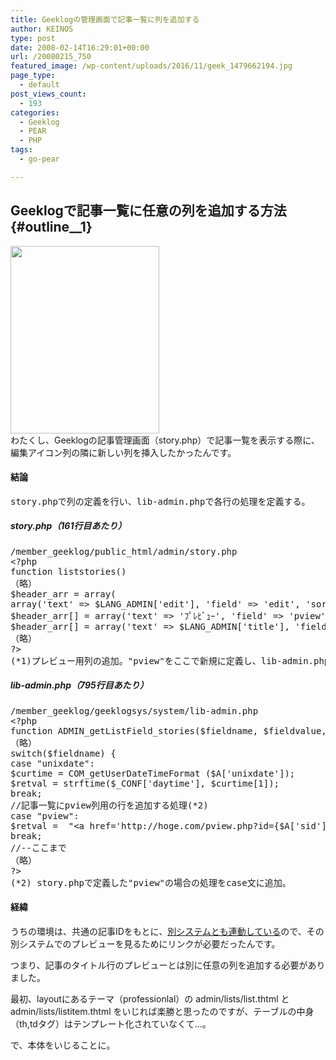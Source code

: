 ```yaml
---
title: Geeklogの管理画面で記事一覧に列を追加する
author: KEINOS
type: post
date: 2008-02-14T16:29:01+00:00
url: /20080215_750
featured_image: /wp-content/uploads/2016/11/geek_1479662194.jpg
page_type:
  - default
post_views_count:
  - 193
categories:
  - Geeklog
  - PEAR
  - PHP
tags:
  - go-pear

---
```

## Geeklogで記事一覧に任意の列を追加する方法 {#outline__1}

<div class="section">
  <a href="https://pixabay.com/users/julianapimenta/"><img class="alignright size-medium wp-image-1263" src="https://blog.keinos.com/wordpress/wp-content/uploads/2016/11/geek_1479662362-238x300.jpg" alt="" width="238" height="300" /></a><br /> わたくし、Geeklogの記事管理画面（story.php）で記事一覧を表示する際に、編集アイコン列の隣に新しい列を挿入したかったんです。</p> 
  
  <h4 id="outline__1_0_1">
    結論
  </h4>
  
  <pre>story.phpで列の定義を行い、lib-admin.phpで各行の処理を定義する。</pre>
  
  <h5 id="outline__1_0_1_1">
    story.php（161行目あたり）
  </h5>
  
  <pre class="syntax-highlight">/member_geeklog/public_html/admin/story.php
<span class="synSpecial">&lt;?php</span>
<span class="synPreProc">function</span> liststories<span class="synSpecial">()</span>
（略）
<span class="synStatement">$</span><span class="synIdentifier">header_arr</span> <span class="synStatement">=</span> <span class="synType">array</span><span class="synSpecial">(</span>
<span class="synType">array</span><span class="synSpecial">(</span>'<span class="synConstant">text</span>' <span class="synStatement">=&gt;</span> <span class="synStatement">$</span><span class="synIdentifier">LANG_ADMIN</span><span class="synSpecial">[</span>'<span class="synConstant">edit</span>'<span class="synSpecial">]</span>, '<span class="synConstant">field</span>' <span class="synStatement">=&gt;</span> '<span class="synConstant">edit</span>', '<span class="synConstant">sort</span>' <span class="synStatement">=&gt;</span> <span class="synConstant">false</span><span class="synSpecial">))</span>;
<span class="synStatement">$</span><span class="synIdentifier">header_arr</span><span class="synSpecial">[]</span> <span class="synStatement">=</span> <span class="synType">array</span><span class="synSpecial">(</span>'<span class="synConstant">text</span>' <span class="synStatement">=&gt;</span> '<span class="synConstant">ﾌﾟﾚﾋﾞｭｰ</span>', '<span class="synConstant">field</span>' <span class="synStatement">=&gt;</span> '<span class="synConstant">pview</span>', '<span class="synConstant">sort</span>' <span class="synStatement">=&gt;</span> <span class="synConstant">false</span><span class="synSpecial">)</span>; <span class="synComment">//(*1)</span>
<span class="synStatement">$</span><span class="synIdentifier">header_arr</span><span class="synSpecial">[]</span> <span class="synStatement">=</span> <span class="synType">array</span><span class="synSpecial">(</span>'<span class="synConstant">text</span>' <span class="synStatement">=&gt;</span> <span class="synStatement">$</span><span class="synIdentifier">LANG_ADMIN</span><span class="synSpecial">[</span>'<span class="synConstant">title</span>'<span class="synSpecial">]</span>, '<span class="synConstant">field</span>' <span class="synStatement">=&gt;</span> '<span class="synConstant">title</span>', '<span class="synConstant">sort</span>' <span class="synStatement">=&gt;</span> <span class="synConstant">true</span><span class="synSpecial">)</span>;
（略）
<span class="synSpecial">?&gt;</span>
(*1)プレビュー用列の追加。"pview"をここで新規に定義し、lib-admin.php で各行の処理を定義する。
</pre>
  
  <h5 id="outline__1_0_1_2">
    lib-admin.php（795行目あたり）
  </h5>
  
  <pre class="syntax-highlight">/member_geeklog/geeklogsys/system/lib-admin.php
<span class="synSpecial">&lt;?php</span>
<span class="synPreProc">function</span> ADMIN_getListField_stories<span class="synSpecial">(</span><span class="synStatement">$</span><span class="synIdentifier">fieldname</span>, <span class="synStatement">$</span><span class="synIdentifier">fieldvalue</span>, <span class="synStatement">$</span><span class="synIdentifier">A</span>, <span class="synStatement">$</span><span class="synIdentifier">icon_arr</span><span class="synSpecial">)</span>
（略）
<span class="synStatement">switch</span><span class="synSpecial">(</span><span class="synStatement">$</span><span class="synIdentifier">fieldname</span><span class="synSpecial">)</span> <span class="synSpecial">{</span>
<span class="synStatement">case</span> "<span class="synConstant">unixdate</span>"<span class="synStatement">:</span>
<span class="synStatement">$</span><span class="synIdentifier">curtime</span> <span class="synStatement">=</span> COM_getUserDateTimeFormat <span class="synSpecial">(</span><span class="synStatement">$</span><span class="synIdentifier">A</span><span class="synSpecial">[</span>'<span class="synConstant">unixdate</span>'<span class="synSpecial">])</span>;
<span class="synStatement">$</span><span class="synIdentifier">retval</span> <span class="synStatement">=</span> <span class="synIdentifier">strftime</span><span class="synSpecial">(</span><span class="synStatement">$</span><span class="synIdentifier">_CONF</span><span class="synSpecial">[</span>'<span class="synConstant">daytime</span>'<span class="synSpecial">]</span>, <span class="synStatement">$</span><span class="synIdentifier">curtime</span><span class="synSpecial">[</span><span class="synConstant">1</span><span class="synSpecial">])</span>;
<span class="synStatement">break</span>;
<span class="synComment">//記事一覧にpview列用の行を追加する処理(*2)</span>
<span class="synStatement">case</span> "<span class="synConstant">pview</span>"<span class="synStatement">:</span>
<span class="synStatement">$</span><span class="synIdentifier">retval</span> <span class="synStatement">=</span>  "<span class="synConstant">&lt;a href='http://hoge.com/pview.php?id=</span><span class="synSpecial">{</span><span class="synStatement">$</span><span class="synIdentifier">A</span><span class="synSpecial">[</span>'<span class="synConstant">sid</span>'<span class="synSpecial">]}</span><span class="synConstant">'&gt;LINK&lt;/a&gt;</span>";
<span class="synStatement">break</span>;
<span class="synComment">//--ここまで</span>
（略）
<span class="synSpecial">?&gt;</span>
(*2) story.phpで定義した"pview"の場合の処理をcase文に追加。
</pre>
  
  <h4 id="outline__1_0_2">
    経緯
  </h4>
  
  <p>
    うちの環境は、共通の記事IDをもとに、<a href="http://d.hatena.ne.jp/KEINOS/20080216">別システムとも連動している</a>ので、その別システムでのプレビューを見るためにリンクが必要だったんです。
  </p>
  
  <p>
    つまり、記事のタイトル行のプレビューとは別に任意の列を追加する必要がありました。
  </p>
  
  <p>
    最初、layoutにあるテーマ（professionlal）の admin/lists/list.thtml と admin/lists/listitem.thtml をいじれば楽勝と思ったのですが、テーブルの中身（th,tdタグ）はテンプレート化されていなくて…。
  </p>
  
  <p>
    で、本体をいじることに。
  </p>
</div>